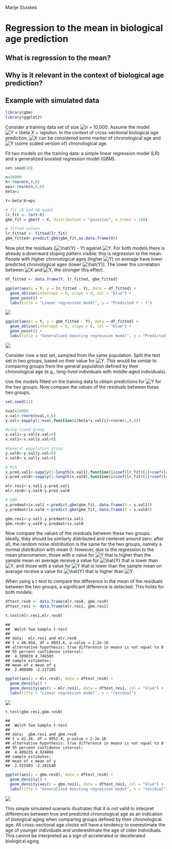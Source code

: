 Marije Sluiskes

# Regression to the mean in biological age prediction

## What is regression to the mean?

## Why is it relevant in the context of biological age prediction?

## Example with simulated data

``` r
library(gbm)
library(ggplot2)
```

Consider a training data set of size
![n = 10,000](https://latex.codecogs.com/png.image?%5Cdpi%7B110%7D&space;%5Cbg_white&space;n%20%3D%2010%2C000 "n = 10,000").
Assume the model
![Y = \\beta X + \\epsilon](https://latex.codecogs.com/png.image?%5Cdpi%7B110%7D&space;%5Cbg_white&space;Y%20%3D%20%5Cbeta%20X%20%2B%20%5Cepsilon "Y = \beta X + \epsilon").
In the context of cross-sectional biological age prediction,
![X](https://latex.codecogs.com/png.image?%5Cdpi%7B110%7D&space;%5Cbg_white&space;X "X")
can be considered some marker of chronological age and
![Y](https://latex.codecogs.com/png.image?%5Cdpi%7B110%7D&space;%5Cbg_white&space;Y "Y")
(some scaled version of) chronological age.

Fit two models on the training data: a simple linear regression model
(LR) and a generalized boosted regression model (GBM).

``` r
set.seed(18)

n=10000
X<-rnorm(n,0,6)
eps<-rnorm(n,0,6)
beta=2

Y<-beta*X+eps

# fit LR and GB model
lr_fit <- lm(Y~X)
gbm_fit = gbm(Y ~ X, distribution = "gaussian", n.trees = 100)

# fitted values
lr_fitted <- fitted(lr_fit)
gbm_fitted<-predict.gbm(gbm_fit,as.data.frame(X))
```

Now plot the residuals
(![\\hat{Y} - Y](https://latex.codecogs.com/png.image?%5Cdpi%7B110%7D&space;%5Cbg_white&space;%5Chat%7BY%7D%20-%20Y "\hat{Y} - Y"))
against
![Y](https://latex.codecogs.com/png.image?%5Cdpi%7B110%7D&space;%5Cbg_white&space;Y "Y").
For both models there is already a downward sloping pattern visible:
this is regression to the mean. People with higher chronological ages
(higher
![Y](https://latex.codecogs.com/png.image?%5Cdpi%7B110%7D&space;%5Cbg_white&space;Y "Y"))
on average have lower predicted chronological ages (lower
![\\hat{Y}](https://latex.codecogs.com/png.image?%5Cdpi%7B110%7D&space;%5Cbg_white&space;%5Chat%7BY%7D "\hat{Y}")).
The lower the correlation between
![X](https://latex.codecogs.com/png.image?%5Cdpi%7B110%7D&space;%5Cbg_white&space;X "X")
and
![Y](https://latex.codecogs.com/png.image?%5Cdpi%7B110%7D&space;%5Cbg_white&space;Y "Y"),
the stronger this effect.

``` r
df_fitted <- data.frame(Y, lr_fitted, gbm_fitted)

ggplot(aes(x = Y, y = lr_fitted - Y), data = df_fitted) +
  geom_abline(intercept = 0, slope = 0, col = "blue") + 
  geom_point() + 
  labs(title = "Linear regression model", y = "Predicted Y - Y")
```

![](Explainer_files/figure-gfm/unnamed-chunk-3-1.png)<!-- -->

``` r
ggplot(aes(x = Y, y = gbm_fitted - Y), data = df_fitted) +
  geom_abline(intercept = 0, slope = 0, col = "blue") + 
  geom_point() + 
  labs(title = "Generalized boosting regression model", y = "Predicted Y - Y")
```

![](Explainer_files/figure-gfm/unnamed-chunk-3-2.png)<!-- -->

Consider now a test set, sampled from the same population. Split the
test set in two groups, based on their value for
![Y](https://latex.codecogs.com/png.image?%5Cdpi%7B110%7D&space;%5Cbg_white&space;Y "Y").
This would be similar to comparing groups from the general population
defined by their chronological age (e.g., long-lived individuals with
middle-aged individuals).

Use the models fitted on the training data to obtain predictions for
![Y](https://latex.codecogs.com/png.image?%5Cdpi%7B110%7D&space;%5Cbg_white&space;Y "Y")
for the two groups. Now compare the values of the residuals between
these two groups.

``` r
set.seed(22)

nval=10000
x.val<-rnorm(nval,0,6)
y.val<-sapply(1:nval,function(i)beta*x.val[i]+rnorm(1,0,6))

#Long-lived group
y.val1<-y.val[y.val>0]
x.val1<-x.val[y.val>0]

#General population group
y.val0<-y.val[y.val<0]
x.val0<-x.val[y.val<0]

# MLR 
y.pred.val1<-sapply(1:length(x.val1),function(i)coef(lr_fit)[1]+coef(lr_fit)[2]*x.val1[i])
y.pred.val0<-sapply(1:length(x.val0),function(i)coef(lr_fit)[1]+coef(lr_fit)[2]*x.val0[i])

mlr.res1<-y.val1-y.pred.val1
mlr.res0<-y.val0-y.pred.val0

# GBM
y.predmatrix.val1 <-predict.gbm(gbm_fit, data.frame(X = x.val1))
y.predmatrix.val0 <-predict.gbm(gbm_fit, data.frame(X = x.val0))

gbm.res1<-y.val1-y.predmatrix.val1
gbm.res0<-y.val0-y.predmatrix.val0
```

Now compare the values of the residuals between these two groups.
Ideally, they should be similarly distributed and centered around zero:
after all, the random noise distribution is the same for the two groups,
namely a normal distribution with mean 0. However, due to the regression
to the mean phenomenon, those with a value for
![Y](https://latex.codecogs.com/png.image?%5Cdpi%7B110%7D&space;%5Cbg_white&space;Y "Y")
that is higher than the sample mean on average receive a value for
![\\hat{Y}](https://latex.codecogs.com/png.image?%5Cdpi%7B110%7D&space;%5Cbg_white&space;%5Chat%7BY%7D "\hat{Y}")
that is lower than
![Y](https://latex.codecogs.com/png.image?%5Cdpi%7B110%7D&space;%5Cbg_white&space;Y "Y"),
and those with a value for
![Y](https://latex.codecogs.com/png.image?%5Cdpi%7B110%7D&space;%5Cbg_white&space;Y "Y")
that is lower than the sample mean on average receive a value for
![\\hat{Y}](https://latex.codecogs.com/png.image?%5Cdpi%7B110%7D&space;%5Cbg_white&space;%5Chat%7BY%7D "\hat{Y}")
that is higher than
![Y](https://latex.codecogs.com/png.image?%5Cdpi%7B110%7D&space;%5Cbg_white&space;Y "Y").

When using a t-test to compare the difference in the mean of the
residuals between the two groups, a significant difference is detected.
This holds for both models.

``` r
dftest_res0 <- data.frame(mlr.res0, gbm.res0)
dftest_res1 <- data.frame(mlr.res1, gbm.res1)
```

``` r
t.test(mlr.res1,mlr.res0)
```

    ## 
    ##  Welch Two Sample t-test
    ## 
    ## data:  mlr.res1 and mlr.res0
    ## t = 40.654, df = 9953.6, p-value < 2.2e-16
    ## alternative hypothesis: true difference in means is not equal to 0
    ## 95 percent confidence interval:
    ##  4.309839 4.746503
    ## sample estimates:
    ## mean of x mean of y 
    ##  2.400986 -2.127185

``` r
ggplot(aes(x = mlr.res0), data = dftest_res0) +
  geom_density() +
  geom_density(aes(x = mlr.res1), data = dftest_res1, col = "blue") + 
  labs(title = "Linear regression model", x = "residual")
```

![](Explainer_files/figure-gfm/unnamed-chunk-6-1.png)<!-- -->

``` r
t.test(gbm.res1,gbm.res0)
```

    ## 
    ##  Welch Two Sample t-test
    ## 
    ## data:  gbm.res1 and gbm.res0
    ## t = 42.36, df = 9952.4, p-value < 2.2e-16
    ## alternative hypothesis: true difference in means is not equal to 0
    ## 95 percent confidence interval:
    ##  4.489235 4.924866
    ## sample estimates:
    ## mean of x mean of y 
    ##  2.525503 -2.181548

``` r
ggplot(aes(x = gbm.res0), data = dftest_res0) +
  geom_density() +
  geom_density(aes(x = gbm.res1), data = dftest_res1, col = "blue") + 
  labs(title = "Generalized boosting regression model", x = "residual") 
```

![](Explainer_files/figure-gfm/unnamed-chunk-7-1.png)<!-- -->

This simple simulated scenario illustrates that it is not valid to
interpret differences between true and predicted chronological age as an
indication of biological aging when comparing groups defined by their
chronological age. All cross-sectional age clocks will have a tendency
to overestimate the age of younger individuals and underestimate the age
of older individuals. This cannot be interpreted as a sign of
accelerated or decelerated biological aging.
